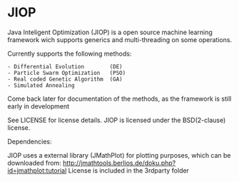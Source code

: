 JIOP
====

Java Inteligent Optimization (JIOP) is a open source machine learning framework wich supports generics and multi-threading on some operations.

Currently supports the following methods:

	- Differential Evolution		(DE)
	- Particle Swarm Optimization	(PSO)
	- Real coded Genetic Algorithm	(GA)
	- Simulated Annealing

Come back later for documentation of the methods, as the framework is still early in development


See LICENSE for license details. JIOP is licensed under the BSD(2-clause) license.

Dependencies:

JIOP uses a external library (JMathPlot) for plotting purposes, which can be downloaded from:
http://jmathtools.berlios.de/doku.php?id=jmathplot:tutorial 
License is included in the 3rdparty folder

